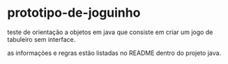 # prototipo-de-joguinho
teste de orientação a objetos em java que consiste em criar um jogo de tabuleiro sem interface.

as informações e regras estão listadas no README dentro do projeto java.
